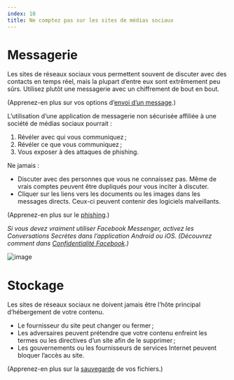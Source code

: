 ```yaml
---
index: 10
title: Ne comptez pas sur les sites de médias sociaux
---
```

# Messagerie

Les sites de réseaux sociaux vous permettent souvent de discuter avec des contacts en temps réel, mais la plupart d’entre eux sont extrêmement peu sûrs. Utilisez plutôt une messagerie avec un chiffrement de bout en bout.

(Apprenez-en plus sur vos options d’[envoi d’un message](umbrella://communications/sending-a-message).)

L’utilisation d’une application de messagerie non sécurisée affiliée à une société de médias sociaux pourrait :

1. Révéler avec qui vous communiquez ;
2. Révéler ce que vous communiquez ;
3. Vous exposer à des attaques de phishing.

Ne jamais :

*   Discuter avec des personnes que vous ne connaissez pas. Même de vrais comptes peuvent être dupliqués pour vous inciter à discuter.
*   Cliquer sur les liens vers les documents ou les images dans les messages directs. Ceux-ci peuvent contenir des logiciels malveillants.

(Apprenez-en plus sur le [phishing](umbrella://communications/phishing).)

*Si vous devez vraiment utiliser Facebook Messenger, activez les Conversations Secrètes dans l’application Android ou iOS. (Découvrez comment dans [Confidentialité Facebook](umbrella://tools/other/s_facebook.md).)*

![image](socialb4.png)

# Stockage

Les sites de réseaux sociaux ne doivent jamais être l’hôte principal d’hébergement de votre contenu.

*   Le fournisseur du site peut changer ou fermer ;
*   Les adversaires peuvent prétendre que votre contenu enfreint les termes ou les directives d’un site afin de le supprimer ;
*   Les gouvernements ou les fournisseurs de services Internet peuvent bloquer l’accès au site.

(Apprenez-en plus sur la [sauvegarde](umbrella://information/backing-up) de vos fichiers.)